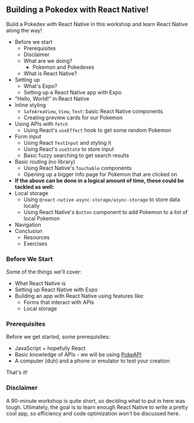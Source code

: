 ## Building a Pokedex with React Native!

Build a Pokedex with React Native in this workshop and learn React Native along the way!

-   Before we start
    -   Prerequisites
    -   Disclaimer
    -   What are we doing?
        -   Pokemon and Pokedexes
    -   What is React Native?
-   Setting up
    -   What's Expo?
    -   Setting up a React Native app with Expo
-   "Hello, World!" in React Native
-   Inline styling
    -   `SafeAreaView`, `View`, `Text`: basic React Native components
    -   Creating preview cards for our Pokemon
-   Using APIs with `fetch`
    -   Using React's `useEffect` hook to get some random Pokemon
-   Form input
    -   Using React `TextInput` and styling it
    -   Using React's `useState` to store input
    -   Basic fuzzy searching to get search results
-   Basic routing (no library)
    -   Using React Native's `Touchable` components
    -   Opening up a bigger info page for Pokemon that are clicked on
-   **If the above can be done in a logical amount of time, these could be tackled as well:**
-   Local storage
    -   Using `@react-native-async-storage/async-storage` to store data locally
    -   Using React Native's `Button` component to add Pokemon to a list of local Pokemon
-   Navigation
-   Conclusion
    -   Resources
    -   Exercises

### Before We Start

Some of the things we'll cover:

-   What React Native is
-   Setting up React Native with Expo
-   Building an app with React Native using features like:
    -   Forms that interact with APIs
    -   Local storage

### Prerequisites

Before we get started, some prerequisites:

-   JavaScript + hopefully React
-   Basic knowledge of APIs - we will be using [PokeAPI](https;//pokeapi.co/)
-   A computer (duh) and a phone or emulator to test your creation

That's it!

### Disclaimer

A 90-minute workshop is quite short, so deciding what to put in here was tough. Ultimately, the goal is to learn enough React Native to write a pretty cool app, so efficiency and code optimization won't be discussed here.

